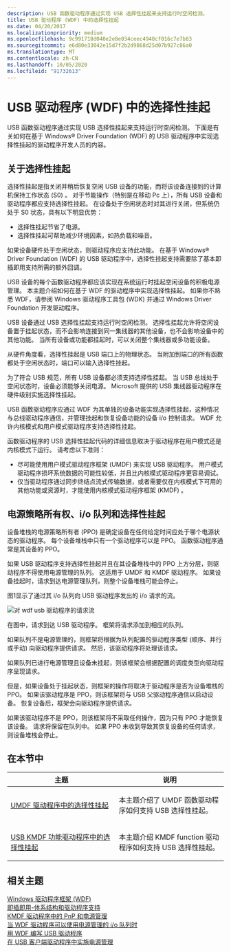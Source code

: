 ```yaml
---
description: USB 函数驱动程序通过实现 USB 选择性挂起来支持运行时空闲检测。
title: USB 驱动程序 (WDF) 中的选择性挂起
ms.date: 04/20/2017
ms.localizationpriority: medium
ms.openlocfilehash: 9c991718d040e2e8e034ceec4948cf016c7e7b83
ms.sourcegitcommit: e6d80e33042e15d7f2b2d9868d25d07b927c86a0
ms.translationtype: MT
ms.contentlocale: zh-CN
ms.lasthandoff: 10/05/2020
ms.locfileid: "91732613"
---
```

# <a name="selective-suspend-in-usb-drivers-wdf"></a>USB 驱动程序 (WDF) 中的选择性挂起


USB 函数驱动程序通过实现 USB 选择性挂起来支持运行时空闲检测。 下面是有关如何在基于 Windows® Driver Foundation (WDF) 的 USB 驱动程序中实现选择性挂起的驱动程序开发人员的内容。

## <a name="about-selective-suspend"></a>关于选择性挂起


选择性挂起是指关闭并稍后恢复空闲 USB 设备的功能，而将该设备连接到的计算机保持工作状态 (S0) 。 对于节能操作（特别是在移动 Pc 上），所有 USB 设备和驱动程序都应支持选择性挂起。 在设备处于空闲状态时对其进行关闭，但系统仍处于 S0 状态，具有以下明显优势：

-   选择性挂起节省了电源。
-   选择性挂起可帮助减少环境因素，如热负载和噪音。

如果设备硬件处于空闲状态，则驱动程序应支持此功能。 在基于 Windows® Driver Foundation (WDF) 的 USB 驱动程序中，选择性挂起支持需要除了基本即插即用支持所需的额外回调。

USB 设备的每个函数驱动程序都应该实现在系统运行时挂起空闲设备的积极电源管理。 本主题介绍如何在基于 WDF 的驱动程序中实现选择性挂起。 如果你不熟悉 WDF，请参阅 Windows 驱动程序工具包 (WDK) 并通过 Windows Driver Foundation 开发驱动程序。

USB 设备通过 USB 选择性挂起支持运行时空闲检测。 选择性挂起允许将空闲设备置于挂起状态，而不会影响连接到同一集线器的其他设备，也不会影响设备中的其他功能。 当所有设备或功能都挂起时，可以关闭整个集线器或多功能设备。

从硬件角度看，选择性挂起是 USB 端口上的物理状态。 当附加到端口的所有函数都处于空闲状态时，端口可以输入选择性挂起。

为了符合 USB 规范，所有 USB 设备都必须支持选择性挂起。 当 USB 总线处于空闲状态时，设备必须能够关闭电源。 Microsoft 提供的 USB 集线器驱动程序在硬件级别实施选择性挂起。

USB 函数驱动程序应通过 WDF 为其单独的设备功能实现选择性挂起，这种情况与总线驱动程序通信，并管理挂起和恢复设备功能的设备 i/o 控制请求。 WDF 允许内核模式和用户模式驱动程序支持选择性挂起。

函数驱动程序的 USB 选择性挂起代码的详细信息取决于驱动程序在用户模式还是内核模式下运行。 请考虑以下准则：

-   尽可能使用用户模式驱动程序框架 (UMDF) 来实现 USB 驱动程序。 用户模式驱动程序损坏系统数据的可能性较低，并且比内核模式驱动程序更容易调试。
-   仅当驱动程序通过同步终结点流式传输数据，或者需要仅在内核模式下可用的其他功能或资源时，才能使用内核模式驱动程序框架 (KMDF) 。

## <a name="power-policy-ownership-io-queues-and-selective-suspend"></a>电源策略所有权、i/o 队列和选择性挂起


设备堆栈的电源策略所有者 (PPO) 是确定设备在任何给定时间应处于哪个电源状态的驱动程序。 每个设备堆栈中只有一个驱动程序可以是 PPO。 函数驱动程序通常是其设备的 PPO。

如果 USB 驱动程序支持选择性挂起并且在其设备堆栈中的 PPO 上方分层，则驱动程序不得使用电源管理的队列。 这适用于 UMDF 和 KMDF 驱动程序。 如果设备挂起时，请求到达电源管理队列，则整个设备堆栈可能会停止。

图1显示了通过其 i/o 队列向 USB 驱动程序发出的 i/o 请求的流。

![对 wdf usb 驱动程序的请求流](images/flowrequestswdfusbdriver.png)

在图中，请求到达 USB 驱动程序。 框架将请求添加到相应的队列。

如果队列不是电源管理的，则框架将根据为队列配置的驱动程序类型 (顺序、并行或手动) 向驱动程序提供请求。 然后，该驱动程序将处理该请求。

如果队列已进行电源管理且设备未挂起，则该框架会根据配置的调度类型向驱动程序呈现请求。

但是，如果设备处于挂起状态，则框架的操作将取决于驱动程序是否为设备堆栈的 PPO。 如果该驱动程序是 PPO，则该框架将与 USB 父驱动程序通信以启动设备。 恢复设备后，框架会向驱动程序提供请求。

如果该驱动程序不是 PPO，则该框架将不采取任何操作，因为只有 PPO 才能恢复该设备。 请求将保留在队列中。 如果 PPO 未收到导致其恢复设备的任何请求，则设备堆栈会停止。

## <a name="in-this-section"></a>在本节中


<table>
<colgroup>
<col width="50%" />
<col width="50%" />
</colgroup>
<thead>
<tr class="header">
<th>主题</th>
<th>说明</th>
</tr>
</thead>
<tbody>
<tr class="odd">
<td><p><a href="selective-suspend-in-umdf-drivers.md" data-raw-source="[Selective suspend in UMDF drivers](selective-suspend-in-umdf-drivers.md)">UMDF 驱动程序中的选择性挂起</a></p></td>
<td><p>本主题介绍了 UMDF 函数驱动程序如何支持 USB 选择性挂起。</p></td>
</tr>
<tr class="even">
<td><p><a href="selective-suspend-in-a-kmdf-function-driver.md" data-raw-source="[Selective suspend in USB KMDF function drivers](selective-suspend-in-a-kmdf-function-driver.md)">USB KMDF 功能驱动程序中的选择性挂起</a></p></td>
<td><p>本主题介绍 KMDF function 驱动程序如何支持 USB 选择性挂起。</p></td>
</tr>
</tbody>
</table>

 

## <a name="related-topics"></a>相关主题
[Windows 驱动程序框架 (WDF)](https://go.microsoft.com/fwlink/p/?linkid=53698)  
[即插即用-体系结构和驱动程序支持](/previous-versions/windows/hardware/design/dn614609(v=vs.85))  
[KMDF 驱动程序中的 PnP 和电源管理](../wdf/index.md)  
[当 WDF 驱动程序可以使用电源管理的 i/o 队列时](/previous-versions/windows/hardware/design/dn614013(v=vs.85))  
[用 WDF 编写 USB 驱动程序](/windows-hardware/drivers/ddi/)  
[在 USB 客户端驱动程序中实施电源管理](/windows-hardware/drivers/ddi/)